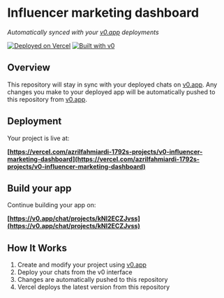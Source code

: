 # Influencer marketing dashboard

*Automatically synced with your [v0.app](https://v0.app) deployments*

[![Deployed on Vercel](https://img.shields.io/badge/Deployed%20on-Vercel-black?style=for-the-badge&logo=vercel)](https://vercel.com/azrilfahmiardi-1792s-projects/v0-influencer-marketing-dashboard)
[![Built with v0](https://img.shields.io/badge/Built%20with-v0.app-black?style=for-the-badge)](https://v0.app/chat/projects/kNI2ECZJvss)

## Overview

This repository will stay in sync with your deployed chats on [v0.app](https://v0.app).
Any changes you make to your deployed app will be automatically pushed to this repository from [v0.app](https://v0.app).

## Deployment

Your project is live at:

**[https://vercel.com/azrilfahmiardi-1792s-projects/v0-influencer-marketing-dashboard](https://vercel.com/azrilfahmiardi-1792s-projects/v0-influencer-marketing-dashboard)**

## Build your app

Continue building your app on:

**[https://v0.app/chat/projects/kNI2ECZJvss](https://v0.app/chat/projects/kNI2ECZJvss)**

## How It Works

1. Create and modify your project using [v0.app](https://v0.app)
2. Deploy your chats from the v0 interface
3. Changes are automatically pushed to this repository
4. Vercel deploys the latest version from this repository
